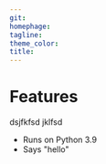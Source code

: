 ```yaml
---
git:
homephage:
tagline:
theme_color:
title:
---
```


# Features

dsjfkfsd jklfsd

- Runs on Python 3.9
- Says "hello"

